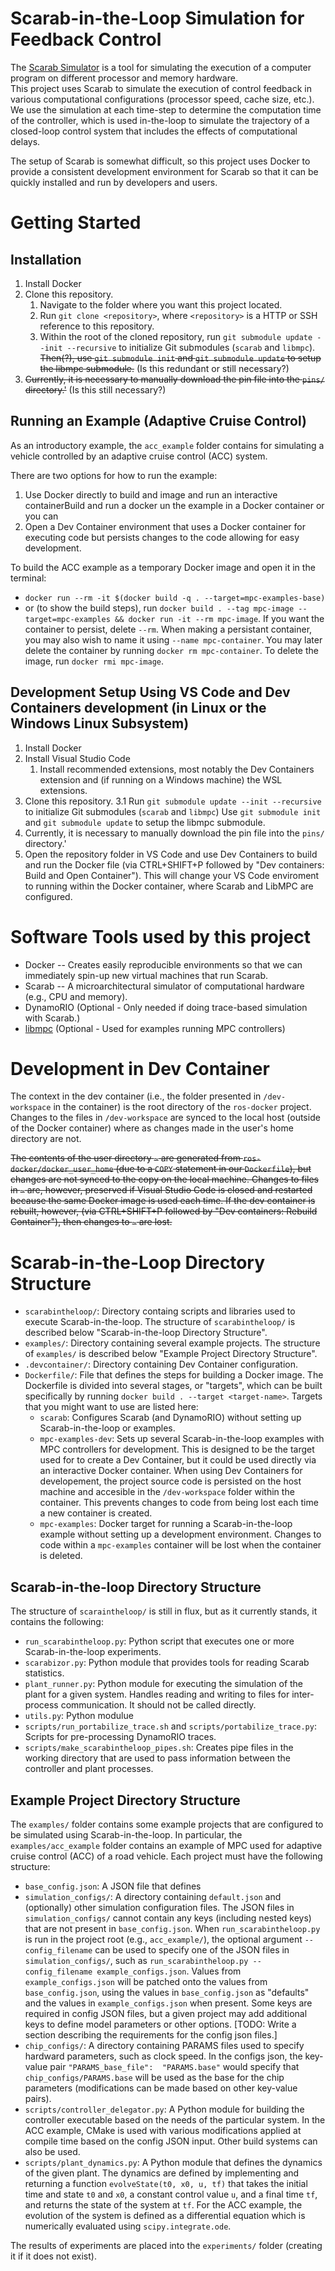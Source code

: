 # Scarab-in-the-Loop Simulation for Feedback Control 
The [Scarab Simulator](https://github.com/hpsresearchgroup/scarab) is a tool for simulating the execution of a computer program on different processor and memory hardware.   
This project uses Scarab to simulate the execution of control feedback in various computational configurations (processor speed, cache size, etc.).
We use the simulation at each time-step to determine the computation time of the controller, which is used in-the-loop to simulate the trajectory of a closed-loop control system that includes the effects of computational delays.

The setup of Scarab is somewhat difficult, so this project uses Docker to provide a consistent development environment for Scarab so that it can be quickly installed and run by developers and users. 

# Getting Started 

## Installation
1. Install Docker
1. Clone this repository.
    1. Navigate to the folder where you want this project located.
    1. Run `git clone <repository>`, where `<repository>` is a HTTP or SSH reference to this repository.
    1. Within the root of the cloned repository, run `git submodule update --init --recursive` to initialize Git submodules (`scarab` and `libmpc`). 
      ~~Then(?), use `git submodule init` and `git submodule update` to setup the libmpc submodule.~~ (Is this redundant or still necessary?)
1. ~~Currently, it is necessary to manually download the pin file into the `pins/` directory.'~~ (Is this still necessary?)

## Running an Example (Adaptive Cruise Control)
As an introductory example, the `acc_example` folder contains for simulating a vehicle controlled by an adaptive cruise control (ACC) system. 

There are two options for how to run the example:

1. Use Docker directly to build and image and run an interactive containerBuild and run a docker un the example in a Docker container or you can 
1. Open a Dev Container environment that uses a Docker container for executing code but persists changes to the code allowing for easy development.

To build the ACC example as a temporary Docker image and open it in the terminal:

- `docker run --rm -it $(docker build -q . --target=mpc-examples-base)` 
- or (to show the build steps), run `docker build . --tag mpc-image --target=mpc-examples && docker run -it --rm mpc-image`. If you want the container to persist, delete `--rm`. When making a persistant container, you may also wish to name it using `--name mpc-container`. You may later delete the container by running `docker rm mpc-container`. To delete the image, run `docker rmi mpc-image`.

## Development Setup Using VS Code and Dev Containers development (in Linux or the Windows Linux Subsystem)
1. Install Docker
2. Install Visual Studio Code
    1.  Install recommended extensions, most notably the Dev Containers extension and (if running on a Windows machine) the WSL extensions.
3. Clone this repository.
  3.1 Run `git submodule update --init --recursive` to initialize Git submodules (`scarab` and `libmpc`)
  Use `git submodule init` and `git submodule update` to setup the libmpc submodule.
4. Currently, it is necessary to manually download the pin file into the `pins/` directory.'
5. Open the repository folder in VS Code and use Dev Containers to build and run the Docker file (via CTRL+SHIFT+P followed by "Dev containers: Build and Open Container"). This will change your VS Code enviroment to running within the Docker container, where Scarab and LibMPC are configured.

# Software Tools used by this project
* Docker -- Creates easily reproducible environments so that we can immediately spin-up new virtual machines that run Scarab.
* Scarab -- A microarchitectural simulator of computational hardware (e.g., CPU and memory).
* DynamoRIO (Optional - Only needed if doing trace-based simulation with Scarab.)
* [libmpc](https://github.com/nicolapiccinelli/libmpc) (Optional - Used for examples running MPC controllers)

# Development in Dev Container

The context in the dev container (i.e., the folder presented in `/dev-workspace` in the container) is the root directory of the `ros-docker` project. Changes to the files in `/dev-workspace` are synced to the local host (outside of the Docker container) where as changes made in the user's home directory are not.

~~The contents of the user directory `~` are generated from `ros-docker/docker_user_home` (due to a `COPY` statement in our `Dockerfile`), but changes are not synced to the copy on the local machine. Changes to files in `~` are, however, preserved if Visual Studio Code is closed and restarted because the same Docker image is used each time. If the dev container is rebuilt, however, (via CTRL+SHIFT+P followed by "Dev containers: Rebuild Container"), then changes to `~` are lost.~~


# Scarab-in-the-Loop Directory Structure

- `scarabintheloop/`: Directory containg scripts and libraries used to execute Scarab-in-the-loop.  The structure of `scarabintheloop/` is described below "Scarab-in-the-loop Directory Structure".
- `examples/`: Directory containing several example projects. The structure of `examples/` is described below "Example Project Directory Structure".
- `.devcontainer/`: Directory containing Dev Container configuration.
- `Dockerfile/`: File that defines the steps for building a Docker image. The Dockerfile is divided into several stages, or "targets", which can be built specifically by running `docker build . --target <target-name>`. Targets that you might want to use are listed here:
  - `scarab`: Configures Scarab (and DynamoRIO) without setting up Scarab-in-the-loop or examples. 
  - `mpc-examples-dev`: Sets up several Scarab-in-the-loop examples with MPC controllers for development. This is designed to be the target used for to create a Dev Container, but it could be used directly via an interactive Docker container. When using Dev Containers for developement, the project source code is persisted on the host machine and accesible in the `/dev-workspace` folder within the container. This prevents changes to code from being lost each time a new container is created. 
  - `mpc-examples`: Docker target for running a Scarab-in-the-loop example without setting up a development environment. Changes to code within a `mpc-examples` container will be lost when the container is deleted. 


## Scarab-in-the-loop Directory Structure

The structure of `scaraintheloop/` is still in flux, but as it currently stands, it contains the following:

- `run_scarabintheloop.py`: Python script that executes one or more Scarab-in-the-loop experiments. 
- `scarabizor.py`: Python module that provides tools for reading Scarab statistics.
- `plant_runner.py`: Python module for executing the simulation of the plant for a given system. Handles reading and writing to files for inter-process communication. It should not be called directly. 
- `utils.py`: Python modulue 
- `scripts/run_portabilize_trace.sh` and `scripts/portabilize_trace.py`: Scripts for pre-processing DynamoRIO traces.
- `scripts/make_scarabintheloop_pipes.sh`: Creates pipe files in the working directory that are used to pass information between the controller and plant processes.

## Example Project Directory Structure

The `examples/` folder contains some example projects that are configured to be simulated using Scarab-in-the-loop.
In particular, the `examples/acc_example` folder contains an example of MPC used for adaptive cruise control (ACC) of a road vehicle.
Each project must have the following structure:

- `base_config.json`: A JSON file that defines 
- `simulation_configs/`: A directory containing `default.json` and (optionally) other simulation configuration files. The JSON files in `simulation_configs/` cannot contain any keys (including nested keys) that are not present in `base_config.json`. When `run_scarabintheloop.py` is run in the project root (e.g., `acc_example/`), the optional argument `--config_filename` can be used to specify one of the JSON files in `simulation_configs/`, such as `run_scarabintheloop.py --config_filename example_configs.json`. Values from `example_configs.json` will be patched onto the values from `base_config.json`, using the values in `base_config.json` as "defaults" and the values in `example_configs.json` when present. Some keys are required in config JSON files, but a given project may add additional keys to define model parameters or other options. [TODO: Write a section describing the requirements for the config json files.]
- `chip_configs/`: A directory containing PARAMS files used to specify hardward parameters, such as clock speed. In the configs json, the key-value pair `"PARAMS_base_file":  "PARAMS.base"` would specify that `chip_configs/PARAMS.base` will be used as the base for the chip parameters (modifications can be made based on other key-value pairs).
- `scripts/controller_delegator.py`: A Python module for building the controller executable based on the needs of the particular system. In the ACC example, CMake is used with various modifications applied at compile time based on the config JSON input. Other build systems can also be used.
- `scripts/plant_dynamics.py`: A Python module that defines the dynamics of the given plant. The dynamics are defined by implementing and returning a function `evolveState(t0, x0, u, tf)` that takes the initial time and state `t0` and `x0`, a constant control value `u`, and a final time `tf`, and returns the state of the system at `tf`. For the ACC example, the evolution of the system is defined as a differential equation which is numerically evaluated using `scipy.integrate.ode`.

The results of experiments are placed into the `experiments/` folder (creating it if it does not exist).